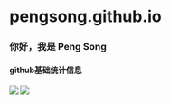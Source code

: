 # pengsong.github.io
### 你好，我是 Peng Song

#### github基础统计信息
<a href="https://github.com/wangsrGit119">
  <img align="left" src="https://github-readme-stats.vercel.app/api?username=wangsrGit119&count_private=true&show_icons=true&theme=radical" />
</a>

<a href="https://github.com/wangsrGit119">
  <img align="center" src="https://github-readme-stats.vercel.app/api/top-langs/?username=wangsrGit119&layout=compact" />
</a>

